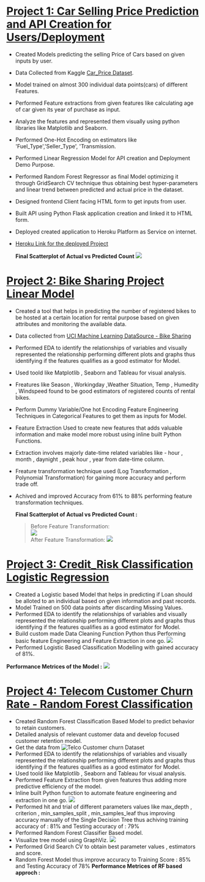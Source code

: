 # [Project 1: Car Selling Price Prediction and API Creation for Users/Deployment](https://github.com/Rohan553/Car-Price-Prod_Deployment)
         
   * Created Models predicting the selling Price of Cars based on given inputs by user.
   * Data Collected from Kaggle [Car_Price Dataset](https://www.kaggle.com/nehalbirla/vehicle-dataset-from-cardekho/download).
   * Model trained on almost 300 individual data points(cars) of different Features.
   * Performed Feature extractions from given features like calculating age of car given its year of purchase as input.
   * Analyze the features and represented them visually using python libraries like Matplotlib and Seaborn.
   * Performed One-Hot Encoding on estimators like 'Fuel_Type','Seller_Type', 'Transmission.
   * Performed Linear Regression Model for API creation and Deployment Demo Purpose.
   * Performed Random Forest Regressor as final Model optimizing it through GridSearch CV technique thus obtaining best hyper-parameters and linear trend between predicted        and actual price in the dataset.
   * Designed frontend Client facing HTML form to get inputs from user.
   * Built API using Python Flask application creation and linked it to HTML form.
   * Deployed created application to Heroku Platform as Service on internet.
   * [Heroku Link for the deployed Project](https://id.heroku.com/login) 
      
     **Final Scatterplot of Actual vs Predicted Count**
     ![](Images/car.PNG)
     
# [Project 2: Bike Sharing Project Linear Model](https://github.com/Rohan553/Bike_Sharing-Linear-Regression)
   
   * Created a tool that helps in predicting the number of registered bikes to be hosted at a certain location for rental purpose based on given attributes and monitoring          the available data.
   * Data collected from [UCI Machine Learning DataSource - Bike Sharing](https://archive.ics.uci.edu/ml/datasets/bike+sharing+dataset)
   * Performed EDA to identify the relationships of variables and visually represented the relationship performing different plots and graphs thus identifying if the features      qualifies as a good estimator for Model.
   * Used toold like Matplotlib , Seaborn and Tableau for visual analysis.
   * Freatures like Season , Workingday ,Weather Situation, Temp , Humedity , Windspeed found to be good estimators of registered counts of rental bikes.
   * Perform Dummy Variable/One hot Encoding Feature Engineering Techniques in Categorical Features to get them as inputs for Model.
   * Feature Extraction Used to create new features that adds valuable information and make model more robust using inline built Python Functions.
   * Extraction involves majorly date-time related variables like - hour , month , daynight , peak hour , year from date-time column.
   * Freature transformation technique used (Log Transformation , Polynomial Transformation) for gaining more accuracy and perform trade off.
   * Achived and improved Accuracy from 61% to 88% performing feature transformation techniques.
     
     **Final Scatterplot of Actual vs Predicted Count :** 
       > Before Feature Transformation:  
         ![](Images/before%20scatter.PNG)             
       > After Feature Transformation:
         ![](Images/after%20scatter.PNG)
      
# [Project 3: Credit_Risk Classification Logistic Regression](https://github.com/Rohan553/credit_risk_logistic)
  
  * Created a Logistic based Model that helps in predicting if Loan should be alloted to an individual based on given information and past records.
  * Model Trained on 500 data points after discarding Missing Values.
  * Performed EDA to identify the relationships of variables and visually represented the relationship performing different plots and graphs thus identifying if the features     qualifies as a good estimator for Model.
  * Build custom made Data Cleaning Function Python thus Performing basic feature Engineering and Feature Extraction in one go.
   ![](Images/data%20cleaning.PNG)
  * Performed Logistic Based Classification Modelling with gained accuracy of 81%.
  
  **Performance Metrices of the Model :**
   ![](Images/performances.PNG)
  
# [Project 4: Telecom Customer Churn Rate - Random Forest Classification](https://github.com/Rohan553/telecom_churn_rate_RF)
 
  * Created Random Forest Classification Based Model to predict behavior to retain customers. 
  * Detailed analysis of relevant customer data and develop focused customer retention model.
  * Get the data from ![Telco Customer churn Dataset](https://www.kaggle.com/blastchar/telco-customer-churn/download)
  * Performed EDA to identify the relationships of variables and visually represented the relationship performing different plots and graphs thus identifying if the features     qualifies as a good estimator for Model.
  * Used toold like Matplotlib , Seaborn and Tableau for visual analysis.
  * Performed Feature Extraction from given features thus adding more predictive efficiency of the model.
  * Inline built Python function to automate feature engineering and extraction in one go.
    ![](Images/data%20cleaning1.PNG)
  * Performed hit and trial of different parameters values like max_depth , criterion , min_samples_split , min_samples_leaf thus improving accuracy manually of the Single       Decision Tree thus achiving training accuracy of  : 81% and Testing accuracy of : 79%
  * Performed Random Forest Classifier Based model.
  * Visualize tree model using GraphViz.
   ![](Images/tree2.PNG)
  * Performed Grid Search CV to obtain best parameter values , estimators and score.
  * Random Forest Model thus improve accuracy to Training Score : 85% and Testing Accuracy of 78%
    **Performance Metrices of RF based approch :**
    
   
  
  
  
